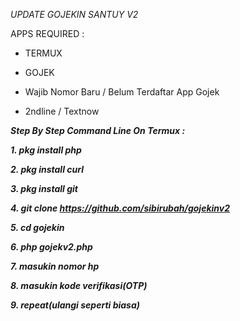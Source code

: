 *UPDATE GOJEKIN SANTUY V2*

APPS REQUIRED :

- TERMUX

- GOJEK

- Wajib Nomor Baru / Belum Terdaftar App Gojek

- 2ndline / Textnow


***Step By Step Command Line On Termux :***

***1. pkg install php***

***2. pkg install curl***

***3. pkg install git***

***4. git clone https://github.com/sibirubah/gojekinv2***

***5. cd gojekin***

***6. php gojekv2.php***

***7. masukin nomor hp***

***8. masukin kode verifikasi(OTP)***

***9. repeat(ulangi seperti biasa)***
